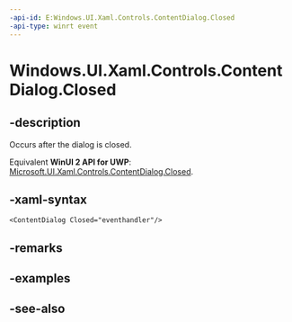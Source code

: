 ```yaml
---
-api-id: E:Windows.UI.Xaml.Controls.ContentDialog.Closed
-api-type: winrt event
---
```


<!-- Event syntax
public event Windows.Foundation.TypedEventHandler Closed<Windows.UI.Xaml.Controls.ContentDialog,  Windows.UI.Xaml.Controls.ContentDialogClosedEventArgs>
-->

# Windows.UI.Xaml.Controls.ContentDialog.Closed

## -description
Occurs after the dialog is closed.

Equivalent **WinUI 2 API for UWP**: [Microsoft.UI.Xaml.Controls.ContentDialog.Closed](/windows/winui/api/microsoft.ui.xaml.controls.contentdialog.closed).

## -xaml-syntax
```xaml
<ContentDialog Closed="eventhandler"/>
```


## -remarks

## -examples

## -see-also
